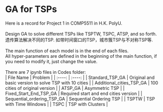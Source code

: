 # GA for TSPs
Here is a record for Project 1 in COMP5511 in H.K. PolyU. <br />
<br />
Design GA to solve different TSPs like TSPTW, TSPC, ATSP, and so forth. <br />
遗传算法解决不同的TSP. 如带时间窗口的TSP，城市簇TSP与不对称TSP等.<br />
<br />
The main function of each model is in the end of each files. <br />
All hyper-parameters are defined in the beginning of the main function, if you need to modify it, just change the value.
<br />
<br />
There are 7 ipynb files in Codes folder:<br />
|  File Name   | Problem  |
|  :----:  | :----:  |
| Standard_TSP_GA  | Original and basic version to solve TSP with 10 cities |
| Additional_cities_TSP_GA  | 100 cities of original version |
| ATSP_GA  | Asymmetric TSP |
| Fixed_Start_End_TSP_GA  | Required start and end cities version |
| Sequential_ordering_TSP_GA | Sequential Ordering TSP |
| TSPTW  | TSP with Time Windows |
| TSPC  | TSP with Clusters |

